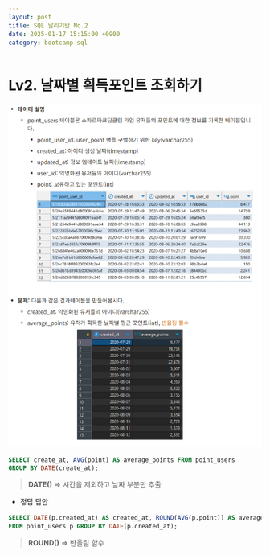 ```yaml
---
layout: post
title: SQL 달리기반 No.2
date: 2025-01-17 15:15:00 +0900
category: bootcamp-sql
---
```


# Lv2. 날짜별 획득포인트 조회하기

![run2-1](/public/img/sql-run/run2-1.png)

```sql
SELECT create_at, AVG(point) AS average_points FROM point_users  
GROUP BY DATE(create_at);
```
> **DATE()** => 시간을 제외하고 날짜 부분만 추출

- 정답 답안

```sql
SELECT DATE(p.created_at) AS created_at, ROUND(AVG(p.point)) AS average_points  
FROM point_users p GROUP BY DATE(p.created_at);
```
> **ROUND()** => 반올림 함수